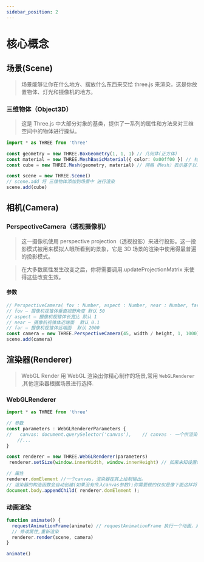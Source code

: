 ```yaml
---
sidebar_position: 2
---
```


# 核心概念

## 场景(Scene)

> 场景能够让你在什么地方、摆放什么东西来交给 three.js 来渲染，这是你放置物体、灯光和摄像机的地方。

### 三维物体（Object3D）

> 这是 Three.js 中大部分对象的基类，提供了一系列的属性和方法来对三维空间中的物体进行操纵。

```ts
import * as THREE from 'three'

const geometry = new THREE.BoxGeometry(1, 1, 1) // 几何体(正方体)
const material = new THREE.MeshBasicMaterial({ color: 0x00ff00 }) // 材质
const cube = new THREE.Mesh(geometry, material) // 网格（Mesh）表示基于以三角形为polygon mesh（多边形网格）的物体的类。 同时也作为其他类的基类

const scene = new THREE.Scene()
// scene.add 将 三维物体添加到场景中 进行渲染
scene.add(cube)
```

## 相机(Camera)

### PerspectiveCamera（透视摄像机）

> 这一摄像机使用 perspective projection（透视投影）来进行投影。这一投影模式被用来模拟人眼所看到的景象，它是 3D 场景的渲染中使用得最普遍的投影模式。

> 在大多数属性发生改变之后，你将需要调用.updateProjectionMatrix 来使得这些改变生效。

#### 参数

```ts
// PerspectiveCamera( fov : Number, aspect : Number, near : Number, far : Number )
// fov — 摄像机视锥体垂直视野角度 默认 50
// aspect — 摄像机视锥体长宽比 默认 1
// near — 摄像机视锥体近端面  默认 0.1
// far — 摄像机视锥体远端面  默认 2000
const camera = new THREE.PerspectiveCamera(45, width / height, 1, 1000)
scene.add(camera)
```

## 渲染器(Renderer)

> WebGL Render 用 WebGL 渲染出你精心制作的场景,常用 `WebGLRenderer` ,其他渲染器根据场景进行选择.

### WebGLRenderer

```ts
import * as THREE from 'three'

// 参数
const parameters : WebGLRendererParameters {
//   canvas: document.querySelector('canvas'),    // canvas - 一个供渲染器绘制其输出的canvas 它和下面的domElement属性对应。 如果没有传这个参数，会创建一个新canvas
    //...
}

const renderer = new THREE.WebGLRenderer(parameters)
 renderer.setSize(window.innerWidth, window.innerHeight) // 如果未知设置canvas参数,用setSize调整渲染大小

// 属性
renderer.domElement //一个canvas，渲染器在其上绘制输出。
// 渲染器的构造函数会自动创建(如果没有传入canvas参数);你需要做的仅仅是像下面这样将它加页面里去:
document.body.appendChild( renderer.domElement );
```

### 动画渲染

```ts
function animate() {
  requestAnimationFrame(animate) // requestAnimationFrame 执行一个动画，并且要求浏览器在下次重绘之前调用指定的回调函数更新动画。
  // 修改属性,重新渲染
  renderer.render(scene, camera)
}

animate()
```
